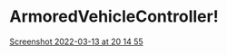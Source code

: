 # ArmoredVehicleController!
[Screenshot 2022-03-13 at 20 14 55](https://user-images.githubusercontent.com/82975537/158073318-ff8e623f-544c-40a9-948d-c32cf7c74a88.png)
